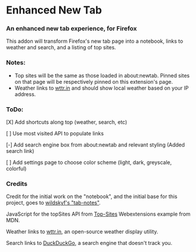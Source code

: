 # Enhanced New Tab

### An enhanced new tab experience, for Firefox

This addon will transform Firefox's new tab page into a notebook, links to weather and search, and a listing of top sites.



### Notes:

 - Top sites will be the same as those loaded in about:newtab.  Pinned sites on that page will be respectively pinned on this extension's page.  
 - Weather links to [wttr.in](http://wttr.in) and should show local weather based on your IP address.  



### ToDo:

[X] Add shortcuts along top (weather, search, etc)

[ ] Use most visited API to populate links 

[-] Add search engine box from about:newtab and relevant styling (Added search link)

[ ] Add settings page to choose color scheme (light, dark, greyscale, 
colorful)



### Credits
Credit for the initial work on the "notebook", and the initial base for this project, goes to [wildskyf's "tab-notes"](https://github.com/wildskyf/tab-notes/).

JavaScript for the topSites API from [Top-Sites](https://github.com/mdn/webextensions-examples/tree/master/top-sites) Webextensions example from MDN.

Weather links to [wttr.in](https://github.com/chubin/wttr.in), an open-source weather display utility.

Search links to [DuckDuckGo](https://duckduckgo.com), a search engine that doesn't track you.

